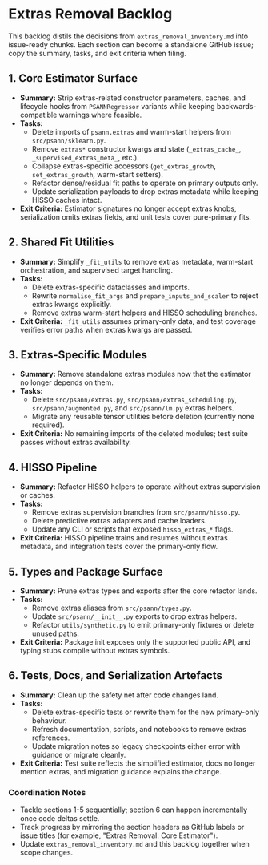 # Extras Removal Backlog

This backlog distils the decisions from `extras_removal_inventory.md` into issue-ready chunks. Each section can become a standalone GitHub issue; copy the summary, tasks, and exit criteria when filing.

## 1. Core Estimator Surface
- **Summary:** Strip extras-related constructor parameters, caches, and lifecycle hooks from `PSANNRegressor` variants while keeping backwards-compatible warnings where feasible.
- **Tasks:**
  - Delete imports of `psann.extras` and warm-start helpers from `src/psann/sklearn.py`.
  - Remove `extras*` constructor kwargs and state (`_extras_cache_`, `_supervised_extras_meta_`, etc.).
  - Collapse extras-specific accessors (`get_extras_growth`, `set_extras_growth`, warm-start setters).
  - Refactor dense/residual fit paths to operate on primary outputs only.
  - Update serialization payloads to drop extras metadata while keeping HISSO caches intact.
- **Exit Criteria:** Estimator signatures no longer accept extras knobs, serialization omits extras fields, and unit tests cover pure-primary fits.

## 2. Shared Fit Utilities
- **Summary:** Simplify `_fit_utils` to remove extras metadata, warm-start orchestration, and supervised target handling.
- **Tasks:**
  - Delete extras-specific dataclasses and imports.
  - Rewrite `normalise_fit_args` and `prepare_inputs_and_scaler` to reject extras kwargs explicitly.
  - Remove extras warm-start helpers and HISSO scheduling branches.
- **Exit Criteria:** `_fit_utils` assumes primary-only data, and test coverage verifies error paths when extras kwargs are passed.

## 3. Extras-Specific Modules
- **Summary:** Remove standalone extras modules now that the estimator no longer depends on them.
- **Tasks:**
  - Delete `src/psann/extras.py`, `src/psann/extras_scheduling.py`, `src/psann/augmented.py`, and `src/psann/lm.py` extras helpers.
  - Migrate any reusable tensor utilities before deletion (currently none required).
- **Exit Criteria:** No remaining imports of the deleted modules; test suite passes without extras availability.

## 4. HISSO Pipeline
- **Summary:** Refactor HISSO helpers to operate without extras supervision or caches.
- **Tasks:**
  - Remove extras supervision branches from `src/psann/hisso.py`.
  - Delete predictive extras adapters and cache loaders.
  - Update any CLI or scripts that exposed `hisso_extras_*` flags.
- **Exit Criteria:** HISSO pipeline trains and resumes without extras metadata, and integration tests cover the primary-only flow.

## 5. Types and Package Surface
- **Summary:** Prune extras types and exports after the core refactor lands.
- **Tasks:**
  - Remove extras aliases from `src/psann/types.py`.
  - Update `src/psann/__init__.py` exports to drop extras helpers.
  - Refactor `utils/synthetic.py` to emit primary-only fixtures or delete unused paths.
- **Exit Criteria:** Package init exposes only the supported public API, and typing stubs compile without extras symbols.

## 6. Tests, Docs, and Serialization Artefacts
- **Summary:** Clean up the safety net after code changes land.
- **Tasks:**
  - Delete extras-specific tests or rewrite them for the new primary-only behaviour.
  - Refresh documentation, scripts, and notebooks to remove extras references.
  - Update migration notes so legacy checkpoints either error with guidance or migrate cleanly.
- **Exit Criteria:** Test suite reflects the simplified estimator, docs no longer mention extras, and migration guidance explains the change.

### Coordination Notes
- Tackle sections 1-5 sequentially; section 6 can happen incrementally once code deltas settle.
- Track progress by mirroring the section headers as GitHub labels or issue titles (for example, "Extras Removal: Core Estimator").
- Update `extras_removal_inventory.md` and this backlog together when scope changes.
